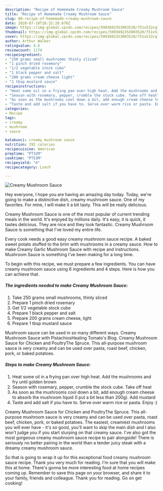 ```yaml
---
description: "Recipe of Homemade Creamy Mushroom Sauce"
title: "Recipe of Homemade Creamy Mushroom Sauce"
slug: 80-recipe-of-homemade-creamy-mushroom-sauce
date: 2020-07-18T18:32:28.676Z
image: https://img-global.cpcdn.com/recipes/5993692353003520/751x532cq70/creamy-mushroom-sauce-recipe-main-photo.jpg
thumbnail: https://img-global.cpcdn.com/recipes/5993692353003520/751x532cq70/creamy-mushroom-sauce-recipe-main-photo.jpg
cover: https://img-global.cpcdn.com/recipes/5993692353003520/751x532cq70/creamy-mushroom-sauce-recipe-main-photo.jpg
author: Arthur Walker
ratingvalue: 4.6
reviewcount: 1174
recipeingredient:
- "250 grams small mushrooms thinly sliced"
- "1 pinch dried rosemary"
- "1/2 vegetable stock cube"
- "1 black pepper and salt"
- "200 grams cream cheese light"
- "1 tbsp mustard sauce"
recipeinstructions:
- "Heat some oil in a frying pan over high heat. Add the mushrooms and fry until golden brown"
- "Season with rosemary, pepper, crumble the stock cube. Take off heat"
- "As soon as the mushrooms cool down a bit, add enough cream cheese to absorb the mushroom liquid (I put a bit less than 200g). Add mustard"
- "Taste and add salt if you have to. Serve over warm rice or pasta. Enjoy :)"
categories:
- Recipe
tags:
- creamy
- mushroom
- sauce

katakunci: creamy mushroom sauce 
nutrition: 292 calories
recipecuisine: American
preptime: "PT32M"
cooktime: "PT53M"
recipeyield: "4"
recipecategory: Lunch

---
```



![Creamy Mushroom Sauce](https://img-global.cpcdn.com/recipes/5993692353003520/751x532cq70/creamy-mushroom-sauce-recipe-main-photo.jpg)

Hey everyone, I hope you are having an amazing day today. Today, we're going to make a distinctive dish, creamy mushroom sauce. One of my favorites. For mine, I will make it a bit tasty. This will be really delicious.

Creamy Mushroom Sauce is one of the most popular of current trending meals in the world. It's enjoyed by millions daily. It's easy, it is quick, it tastes delicious. They are nice and they look fantastic. Creamy Mushroom Sauce is something that I've loved my entire life.

Every cook needs a good easy creamy mushroom sauce recipe. A baked sweet potato stuffed to the brim with mushrooms in a creamy sauce. How to make Creamy Garlic Mushroom Sauce with recipe and instructions. Mushroom Sauce is something I&#39;ve been making for a long time.


To begin with this recipe, we must prepare a few ingredients. You can have creamy mushroom sauce using 6 ingredients and 4 steps. Here is how you can achieve that.

<!--inarticleads1-->

##### The ingredients needed to make Creamy Mushroom Sauce:

1. Take 250 grams small mushrooms, thinly sliced
1. Prepare 1 pinch dried rosemary
1. Get 1/2 vegetable stock cube
1. Prepare 1 black pepper and salt
1. Prepare 200 grams cream cheese, light
1. Prepare 1 tbsp mustard sauce


Mushroom sauce can be used in so many different ways. Creamy Mushroom Sauce with PistachiosHealing Tomato&#39;s Blog. Creamy Mushroom Sauce for Chicken and PoultryThe Spruce. This all-purpose mushroom sauce is very creamy and can be used over pasta, roast beef, chicken, pork, or baked potatoes. 

<!--inarticleads2-->

##### Steps to make Creamy Mushroom Sauce:

1. Heat some oil in a frying pan over high heat. Add the mushrooms and fry until golden brown
1. Season with rosemary, pepper, crumble the stock cube. Take off heat
1. As soon as the mushrooms cool down a bit, add enough cream cheese to absorb the mushroom liquid (I put a bit less than 200g). Add mustard
1. Taste and add salt if you have to. Serve over warm rice or pasta. Enjoy :)


Creamy Mushroom Sauce for Chicken and PoultryThe Spruce. This all-purpose mushroom sauce is very creamy and can be used over pasta, roast beef, chicken, pork, or baked potatoes. The easiest, creamiest mushrooms you will ever have - it&#39;s so good, you&#39;ll want to skip the main dish and I also won&#39;t judge you if you start slurping on that creamy sauce. I&#39;ve also got the most gorgeous creamy mushroom sauce recipe to pair alongside! There is seriously no better pairing in the world than a tender juicy steak with a dreamy creamy mushroom sauce. 

So that is going to wrap it up for this exceptional food creamy mushroom sauce recipe. Thank you very much for reading. I'm sure that you will make this at home. There's gonna be more interesting food at home recipes coming up. Remember to save this page on your browser, and share it to your family, friends and colleague. Thank you for reading. Go on get cooking!
